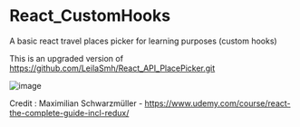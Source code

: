 # React_CustomHooks

A basic react travel places picker for learning purposes (custom hooks)

This is an upgraded version of https://github.com/LeilaSmh/React_API_PlacePicker.git

![image](https://github.com/LeilaSmh/React_API_PlacePicker/assets/50598635/a090caa9-7c92-4a31-84e0-36f2c2aef153)

Credit : Maximilian Schwarzmüller - https://www.udemy.com/course/react-the-complete-guide-incl-redux/

